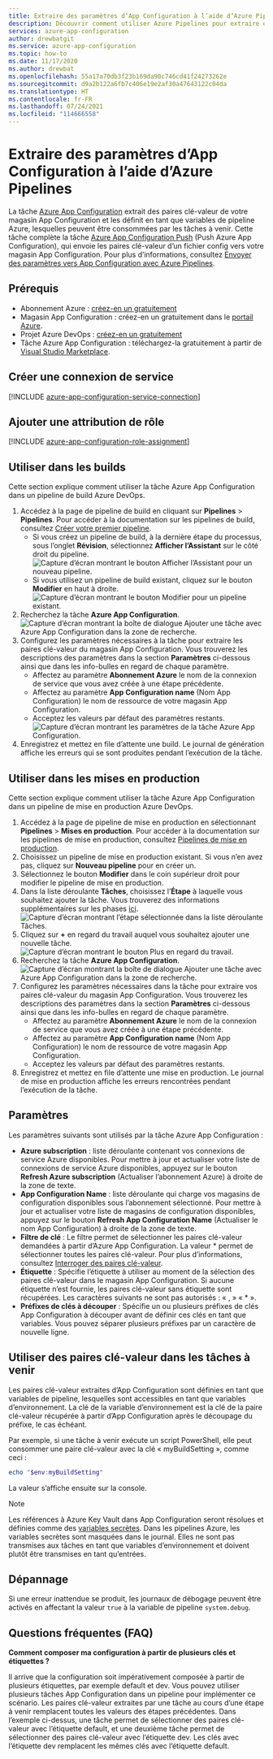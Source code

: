 ```yaml
---
title: Extraire des paramètres d’App Configuration à l’aide d’Azure Pipelines
description: Découvrir comment utiliser Azure Pipelines pour extraire des paires clé-valeur d’un magasin App Configuration
services: azure-app-configuration
author: drewbatgit
ms.service: azure-app-configuration
ms.topic: how-to
ms.date: 11/17/2020
ms.author: drewbat
ms.openlocfilehash: 55a17a70db3f23b169da90c746cd41f24273262e
ms.sourcegitcommit: d9a2b122a6fb7c406e19e2af30a47643122c04da
ms.translationtype: HT
ms.contentlocale: fr-FR
ms.lasthandoff: 07/24/2021
ms.locfileid: "114666558"
---
```

# <a name="pull-settings-to-app-configuration-with-azure-pipelines"></a>Extraire des paramètres d’App Configuration à l’aide d’Azure Pipelines

La tâche [Azure App Configuration](https://marketplace.visualstudio.com/items?itemName=AzureAppConfiguration.azure-app-configuration-task) extrait des paires clé-valeur de votre magasin App Configuration et les définit en tant que variables de pipeline Azure, lesquelles peuvent être consommées par les tâches à venir. Cette tâche complète la tâche [Azure App Configuration Push](https://marketplace.visualstudio.com/items?itemName=AzureAppConfiguration.azure-app-configuration-task-push) (Push Azure App Configuration), qui envoie les paires clé-valeur d’un fichier config vers votre magasin App Configuration. Pour plus d’informations, consultez [Envoyer des paramètres vers App Configuration avec Azure Pipelines](push-kv-devops-pipeline.md).

## <a name="prerequisites"></a>Prérequis

- Abonnement Azure : [créez-en un gratuitement](https://azure.microsoft.com/free/)
- Magasin App Configuration : créez-en un gratuitement dans le [portail Azure](https://portal.azure.com).
- Projet Azure DevOps : [créez-en un gratuitement](https://go.microsoft.com/fwlink/?LinkId=2014881)
- Tâche Azure App Configuration : téléchargez-la gratuitement à partir de [Visual Studio Marketplace](https://marketplace.visualstudio.com/items?itemName=AzureAppConfiguration.azure-app-configuration-task#:~:text=Navigate%20to%20the%20Tasks%20tab,the%20Azure%20App%20Configuration%20instance.).  

## <a name="create-a-service-connection"></a>Créer une connexion de service

[!INCLUDE [azure-app-configuration-service-connection](../../includes/azure-app-configuration-service-connection.md)]

## <a name="add-role-assignment"></a>Ajouter une attribution de rôle

[!INCLUDE [azure-app-configuration-role-assignment](../../includes/azure-app-configuration-role-assignment.md)]

## <a name="use-in-builds"></a>Utiliser dans les builds

Cette section explique comment utiliser la tâche Azure App Configuration dans un pipeline de build Azure DevOps.

1. Accédez à la page de pipeline de build en cliquant sur **Pipelines** > **Pipelines**. Pour accéder à la documentation sur les pipelines de build, consultez [Créer votre premier pipeline](/azure/devops/pipelines/create-first-pipeline?tabs=net%2Ctfs-2018-2%2Cbrowser).
      - Si vous créez un pipeline de build, à la dernière étape du processus, sous l’onglet **Révision**, sélectionnez **Afficher l’Assistant** sur le côté droit du pipeline.
      ![Capture d’écran montrant le bouton Afficher l’Assistant pour un nouveau pipeline.](./media/new-pipeline-show-assistant.png)
      - Si vous utilisez un pipeline de build existant, cliquez sur le bouton **Modifier** en haut à droite.
      ![Capture d’écran montrant le bouton Modifier pour un pipeline existant.](./media/existing-pipeline-show-assistant.png)
1. Recherchez la tâche **Azure App Configuration**.
![Capture d’écran montrant la boîte de dialogue Ajouter une tâche avec Azure App Configuration dans la zone de recherche.](./media/add-azure-app-configuration-task.png)
1. Configurez les paramètres nécessaires à la tâche pour extraire les paires clé-valeur du magasin App Configuration. Vous trouverez les descriptions des paramètres dans la section **Paramètres** ci-dessous ainsi que dans les info-bulles en regard de chaque paramètre.
      - Affectez au paramètre **Abonnement Azure** le nom de la connexion de service que vous avez créée à une étape précédente.
      - Affectez au paramètre **App Configuration name** (Nom App Configuration) le nom de ressource de votre magasin App Configuration.
      - Acceptez les valeurs par défaut des paramètres restants.
![Capture d’écran montrant les paramètres de la tâche Azure App Configuration.](./media/azure-app-configuration-parameters.png)
1. Enregistrez et mettez en file d’attente une build. Le journal de génération affiche les erreurs qui se sont produites pendant l’exécution de la tâche.

## <a name="use-in-releases"></a>Utiliser dans les mises en production

Cette section explique comment utiliser la tâche Azure App Configuration dans un pipeline de mise en production Azure DevOps.

1. Accédez à la page de pipeline de mise en production en sélectionnant **Pipelines** > **Mises en production**. Pour accéder à la documentation sur les pipelines de mise en production, consultez [Pipelines de mise en production](/azure/devops/pipelines/release).
1. Choisissez un pipeline de mise en production existant. Si vous n’en avez pas, cliquez sur **Nouveau pipeline** pour en créer un.
1. Sélectionnez le bouton **Modifier** dans le coin supérieur droit pour modifier le pipeline de mise en production.
1. Dans la liste déroulante **Tâches**, choisissez l’**Étape** à laquelle vous souhaitez ajouter la tâche. Vous trouverez des informations supplémentaires sur les phases [ici](/azure/devops/pipelines/release/environments).
![Capture d’écran montrant l’étape sélectionnée dans la liste déroulante Tâches.](./media/pipeline-stage-tasks.png)
1. Cliquez sur **+** en regard du travail auquel vous souhaitez ajouter une nouvelle tâche.
![Capture d’écran montrant le bouton Plus en regard du travail.](./media/add-task-to-job.png)
1. Recherchez la tâche **Azure App Configuration**.
![Capture d’écran montrant la boîte de dialogue Ajouter une tâche avec Azure App Configuration dans la zone de recherche.](./media/add-azure-app-configuration-task.png)
1. Configurez les paramètres nécessaires dans la tâche pour extraire vos paires clé-valeur du magasin App Configuration. Vous trouverez les descriptions des paramètres dans la section **Paramètres** ci-dessous ainsi que dans les info-bulles en regard de chaque paramètre.
      - Affectez au paramètre **Abonnement Azure** le nom de la connexion de service que vous avez créée à une étape précédente.
      - Affectez au paramètre **App Configuration name** (Nom App Configuration) le nom de ressource de votre magasin App Configuration.
      - Acceptez les valeurs par défaut des paramètres restants.
1. Enregistrez et mettez en file d’attente une mise en production. Le journal de mise en production affiche les erreurs rencontrées pendant l’exécution de la tâche.

## <a name="parameters"></a>Paramètres

Les paramètres suivants sont utilisés par la tâche Azure App Configuration :

- **Azure subscription** : liste déroulante contenant vos connexions de service Azure disponibles. Pour mettre à jour et actualiser votre liste de connexions de service Azure disponibles, appuyez sur le bouton **Refresh Azure subscription** (Actualiser l’abonnement Azure) à droite de la zone de texte.
- **App Configuration Name** : liste déroulante qui charge vos magasins de configuration disponibles sous l’abonnement sélectionné. Pour mettre à jour et actualiser votre liste de magasins de configuration disponibles, appuyez sur le bouton **Refresh App Configuration Name** (Actualiser le nom App Configuration) à droite de la zone de texte.
- **Filtre de clé** : Le filtre permet de sélectionner les paires clé-valeur demandées à partir d’Azure App Configuration. La valeur * permet de sélectionner toutes les paires clé-valeur. Pour plus d’informations, consultez [Interroger des paires clé-valeur](concept-key-value.md#query-key-values).
- **Étiquette** : Spécifie l’étiquette à utiliser au moment de la sélection des paires clé-valeur dans le magasin App Configuration. Si aucune étiquette n’est fournie, les paires clé-valeur sans étiquette sont récupérées. Les caractères suivants ne sont pas autorisés : « , » « * ».
- **Préfixes de clés à découper** : Spécifie un ou plusieurs préfixes de clés App Configuration à découper avant de définir ces clés en tant que variables. Vous pouvez séparer plusieurs préfixes par un caractère de nouvelle ligne.

## <a name="use-key-values-in-subsequent-tasks"></a>Utiliser des paires clé-valeur dans les tâches à venir

Les paires clé-valeur extraites d’App Configuration sont définies en tant que variables de pipeline, lesquelles sont accessibles en tant que variables d’environnement. La clé de la variable d’environnement est la clé de la paire clé-valeur récupérée à partir d’App Configuration après le découpage du préfixe, le cas échéant.

Par exemple, si une tâche à venir exécute un script PowerShell, elle peut consommer une paire clé-valeur avec la clé « myBuildSetting », comme ceci :
```powershell
echo "$env:myBuildSetting"
```
La valeur s’affiche ensuite sur la console.

> [!NOTE]
> Les références à Azure Key Vault dans App Configuration seront résolues et définies comme des [variables secrètes](/azure/devops/pipelines/process/variables#secret-variables). Dans les pipelines Azure, les variables secrètes sont masquées dans le journal. Elles ne sont pas transmises aux tâches en tant que variables d’environnement et doivent plutôt être transmises en tant qu’entrées. 

## <a name="troubleshooting"></a>Dépannage

Si une erreur inattendue se produit, les journaux de débogage peuvent être activés en affectant la valeur `true` à la variable de pipeline `system.debug`.

## <a name="faq"></a>Questions fréquentes (FAQ)

**Comment composer ma configuration à partir de plusieurs clés et étiquettes ?**

Il arrive que la configuration soit impérativement composée à partir de plusieurs étiquettes, par exemple default et dev. Vous pouvez utiliser plusieurs tâches App Configuration dans un pipeline pour implémenter ce scénario. Les paires clé-valeur extraites par une tâche au cours d’une étape à venir remplacent toutes les valeurs des étapes précédentes. Dans l’exemple ci-dessus, une tâche permet de sélectionner des paires clé-valeur avec l’étiquette default, et une deuxième tâche permet de sélectionner des paires clé-valeur avec l’étiquette dev. Les clés avec l’étiquette dev remplacent les mêmes clés avec l’étiquette default.
